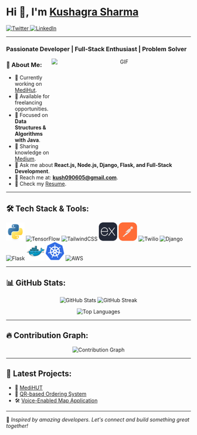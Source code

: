 <h1 align="left">Hi 👋, I'm <a href="" target="_blank">Kushagra Sharma</a></h1>

<p align="left">
  <a href="https://x.com/Maikushhoon" target="_blank">
    <img src="https://raw.githubusercontent.com/rahul-jha98/rahul-jha98/561d474902b59c7429ec22bb73e225696c27b202/assets/twitter.svg" alt="Twitter" width="40" height="40"/>
  </a>
  <a href="https://www.linkedin.com/in/kushagra-sharma-414b55280/" target="_blank">
    <img src="https://raw.githubusercontent.com/rahul-jha98/rahul-jha98/561d474902b59c7429ec22bb73e225696c27b202/assets/linkedin.svg" alt="LinkedIn" width="40" height="40"/>
  </a>
</p>

---

<h3 align="left">Passionate Developer | Full-Stack Enthusiast | Problem Solver</h3>

<a target="_blank" align="center">
  <img align="right" height="280" width="380" alt="GIF" src="https://media.giphy.com/media/SWoSkN6DxTszqIKEqv/giphy.gif">
</a>

### 🚀 About Me:
- 🔬 Currently working on <a href="https://github.com/KushagraSharma924/medihut-web" target="_blank">MediHut</a>.
- 🤝 Available for freelancing opportunities.
- 🌟 Focused on **Data Structures & Algorithms with Java**.
- 💼 Sharing knowledge on [Medium](https://medium.com/).
- 💭 Ask me about **React.js, Node.js, Django, Flask, and Full-Stack Development**.
- 📧 Reach me at: **kush090605@gmail.com**.
- 📝 Check my <a href="https://drive.google.com/file/d/1gDvyVz-qy8hmLegadGKePenxsWspZhAL/view?usp=sharing" target="_blank">Resume</a>.

---

## 🛠️ Tech Stack & Tools:

<p align="left">
  <img src="https://raw.githubusercontent.com/devicons/devicon/master/icons/python/python-original.svg" alt="Python" width="50" height="50"/>
  <img src="https://user-images.githubusercontent.com/25181517/202896760-337261ed-ee92-4979-84c4-d4b829c7355d.png" alt="TensorFlow" width="50" height="50"/>
  <img src="https://user-images.githubusercontent.com/25181517/183898674-75a4a1b1-f960-4ea9-abcb-637170a00a75.png" alt="TailwindCSS" width="50" height="50"/>
  <img src="https://github.com/tandpfun/skill-icons/raw/main/icons/ExpressJS-Dark.svg" alt="Express.js" width="50" height="50"/>
  <img src="https://raw.githubusercontent.com/tandpfun/skill-icons/65dea6c4eaca7da319e552c09f4cf5a9a8dab2c8/icons/Postman.svg" alt="Postman" width="50" height="50"/>
  <img src="https://upload.wikimedia.org/wikipedia/commons/c/c0/Twilio_logo.png" alt="Twilio" width="50" height="50"/>
  <img src="https://img.icons8.com/?size=100&id=qV-JzWYl9dzP&format=png&color=000000" alt="Django" width="50" height="50"/>
  <img src="https://img.icons8.com/?size=100&id=ewGOClUtmFX4&format=png&color=000000" alt="Flask" width="50" height="50"/>
  <img src="https://raw.githubusercontent.com/devicons/devicon/master/icons/docker/docker-original.svg" alt="Docker" width="50" height="50"/>
  <img src="https://raw.githubusercontent.com/devicons/devicon/master/icons/kubernetes/kubernetes-plain.svg" alt="Kubernetes" width="50" height="50"/>
  <img src="https://img.icons8.com/?size=100&id=33039&format=png&color=000000" alt="AWS" width="50" height="50"/>
</p>

---

## 📊 GitHub Stats:

<p align="center">
  <img src="https://github-readme-stats.vercel.app/api?username=KushagraSharma924&show_icons=true&theme=radical" alt="GitHub Stats" width="49%">
  <img src="https://github-readme-streak-stats.herokuapp.com/?user=KushagraSharma924&theme=radical" alt="GitHub Streak" width="49%">
</p>

<p align="center">
  <img src="https://github-readme-stats.vercel.app/api/top-langs/?username=KushagraSharma924&layout=compact&theme=radical" alt="Top Languages" width="49%">
</p>

---

## 🔥 Contribution Graph:

<p align="center">
  <img src="https://github-readme-activity-graph.vercel.app/graph?username=KushagraSharma924&theme=dracula&hide_border=true" alt="Contribution Graph" />
</p>

---

## 🎯 Latest Projects:

- 💊 [MediHUT](https://github.com/KushagraSharma924/medihut-web)
- 🚀 [QR-based Ordering System](https://github.com/KushagraSharma924/qr-based-ordering)
- 🛠️ [Voice-Enabled Map Application](https://github.com/KushagraSharma924/voice-map)

---

🌟 *Inspired by amazing developers. Let's connect and build something great together!*
